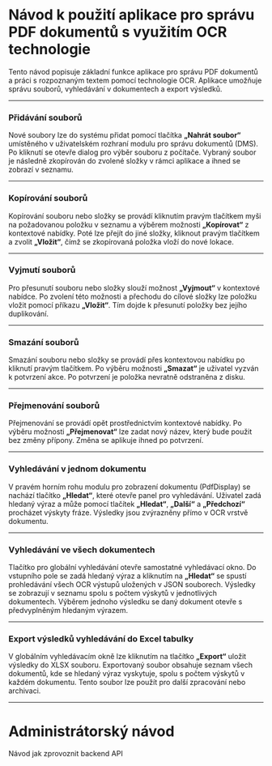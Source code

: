 # Návod k použití aplikace pro správu PDF dokumentů s využitím OCR technologie

Tento návod popisuje základní funkce aplikace pro správu PDF dokumentů a práci s rozpoznaným textem pomocí technologie OCR. Aplikace umožňuje správu souborů, vyhledávání v dokumentech a export výsledků.

---

### Přidávání souborů

Nové soubory lze do systému přidat pomocí tlačítka **„Nahrát soubor“** umístěného v uživatelském rozhraní modulu pro správu dokumentů (DMS). Po kliknutí se otevře dialog pro výběr souboru z počítače. Vybraný soubor je následně zkopírován do zvolené složky v rámci aplikace a ihned se zobrazí v seznamu.

---

### Kopírování souborů

Kopírování souboru nebo složky se provádí kliknutím pravým tlačítkem myši na požadovanou položku v seznamu a výběrem možnosti **„Kopírovat“** z kontextové nabídky. Poté lze přejít do jiné složky, kliknout pravým tlačítkem a zvolit **„Vložit“**, čímž se zkopírovaná položka vloží do nové lokace.

---

### Vyjmutí souborů

Pro přesunutí souboru nebo složky slouží možnost **„Vyjmout“** v kontextové nabídce. Po zvolení této možnosti a přechodu do cílové složky lze položku vložit pomocí příkazu **„Vložit“**. Tím dojde k přesunutí položky bez jejího duplikování.

---

### Smazání souborů

Smazání souboru nebo složky se provádí přes kontextovou nabídku po kliknutí pravým tlačítkem. Po výběru možnosti **„Smazat“** je uživatel vyzván k potvrzení akce. Po potvrzení je položka nevratně odstraněna z disku.

---

### Přejmenování souborů

Přejmenování se provádí opět prostřednictvím kontextové nabídky. Po výběru možnosti **„Přejmenovat“** lze zadat nový název, který bude použit bez změny přípony. Změna se aplikuje ihned po potvrzení.

---

### Vyhledávání v jednom dokumentu

V pravém horním rohu modulu pro zobrazení dokumentu (PdfDisplay) se nachází tlačítko **„Hledat“**, které otevře panel pro vyhledávání. Uživatel zadá hledaný výraz a může pomocí tlačítek **„Hledat“**, **„Další“** a **„Předchozí“** procházet výskyty fráze. Výsledky jsou zvýrazněny přímo v OCR vrstvě dokumentu.

---

### Vyhledávání ve všech dokumentech

Tlačítko pro globální vyhledávání otevře samostatné vyhledávací okno. Do vstupního pole se zadá hledaný výraz a kliknutím na **„Hledat“** se spustí prohledávání všech OCR výstupů uložených v JSON souborech. Výsledky se zobrazují v seznamu spolu s počtem výskytů v jednotlivých dokumentech. Výběrem jednoho výsledku se daný dokument otevře s předvyplněným hledaným výrazem.

---

### Export výsledků vyhledávání do Excel tabulky

V globálním vyhledávacím okně lze kliknutím na tlačítko **„Export“** uložit výsledky do XLSX souboru. Exportovaný soubor obsahuje seznam všech dokumentů, kde se hledaný výraz vyskytuje, spolu s počtem výskytů v každém dokumentu. Tento soubor lze použít pro další zpracování nebo archivaci.

---

# Administrátorský návod

Návod jak zprovoznit backend API



